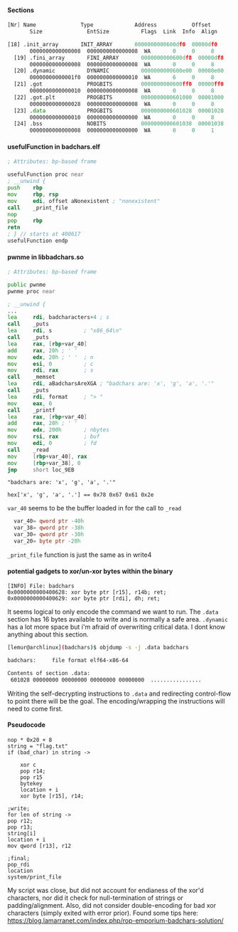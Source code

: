 #### Sections
```asm
[Nr] Name              Type             Address           Offset
       Size              EntSize          Flags  Link  Info  Align

[18] .init_array       INIT_ARRAY       0000000000600df0  00000df0
       0000000000000008  0000000000000008  WA       0     0     8
  [19] .fini_array       FINI_ARRAY       0000000000600df8  00000df8
       0000000000000008  0000000000000008  WA       0     0     8
  [20] .dynamic          DYNAMIC          0000000000600e00  00000e00
       00000000000001f0  0000000000000010  WA       6     0     8
  [21] .got              PROGBITS         0000000000600ff0  00000ff0
       0000000000000010  0000000000000008  WA       0     0     8
  [22] .got.plt          PROGBITS         0000000000601000  00001000
       0000000000000028  0000000000000008  WA       0     0     8
  [23] .data             PROGBITS         0000000000601028  00001028
       0000000000000010  0000000000000000  WA       0     0     8
  [24] .bss              NOBITS           0000000000601038  00001038
       0000000000000008  0000000000000000  WA       0     0     1
```

#### usefulFunction in badchars.elf
```asm
; Attributes: bp-based frame

usefulFunction proc near
; __unwind {
push    rbp
mov     rbp, rsp
mov     edi, offset aNonexistent ; "nonexistent"
call    _print_file
nop
pop     rbp
retn
; } // starts at 400617
usefulFunction endp
```

#### pwnme in libbadchars.so
```asm
; Attributes: bp-based frame

public pwnme
pwnme proc near

; __unwind {
...
lea     rdi, badcharacters+4 ; s
call    _puts
lea     rdi, s          ; "x86_64\n"
call    _puts
lea     rax, [rbp+var_40]
add     rax, 20h ; ' '
mov     edx, 20h ; ' '  ; n
mov     esi, 0          ; c
mov     rdi, rax        ; s
call    _memset
lea     rdi, aBadcharsAreXGA ; "badchars are: 'x', 'g', 'a', '.'"
call    _puts
lea     rdi, format     ; "> "
mov     eax, 0
call    _printf
lea     rax, [rbp+var_40]
add     rax, 20h ; ' '
mov     edx, 200h       ; nbytes
mov     rsi, rax        ; buf
mov     edi, 0          ; fd
call    _read
mov     [rbp+var_40], rax
mov     [rbp+var_38], 0
jmp     short loc_9EB
```
```
"badchars are: 'x', 'g', 'a', '.'"

hex['x', 'g', 'a', '.'] == 0x78 0x67 0x61 0x2e
```
`var_40` seems to be the buffer loaded in for the call to `_read`

```asm
  var_40= qword ptr -40h
  var_38= qword ptr -38h
  var_30= qword ptr -30h
  var_20= byte ptr -20h
```
`_print_file` function is just the same as in write4


#### potential gadgets to xor/un-xor bytes within the binary
```
[INFO] File: badchars
0x0000000000400628: xor byte ptr [r15], r14b; ret;
0x0000000000400629: xor byte ptr [rdi], dh; ret;
```

It seems logical to only encode the command we want to run. 
The `.data` section has 16 bytes available to write and is normally a safe area.
`.dynamic` has a lot more space but i'm afraid of overwriting critical data. I dont know anything about this section.

```sh
[lemur@archlinux](badchars)$ objdump -s -j .data badchars

badchars:     file format elf64-x86-64

Contents of section .data:
 601028 00000000 00000000 00000000 00000000  ................

```

Writing the self-decrypting instructions to `.data` and redirecting control-flow to point there will be the goal.
The encoding/wrapping the instructions will need to come first.

#### Pseudocode
```
nop * 0x20 + 8
string = "flag.txt" 
if (bad_char) in string ->

	xor c
	pop r14;
	pop r15
	bytekey
	location + i
	xor byte [r15], r14;

;write;
for len of string ->
pop r12;
pop r13;
string[i]
location + i
mov qword [r13], r12

;final;
pop_rdi
location
system/print_file
```

My script was close, but did not account for endianess of the xor'd characters, nor did it check for null-termination of strings or padding/alignment. 
Also, did not consider double-encoding for bad xor characters (simply exited with error prior). Found some tips here: 
https://blog.lamarranet.com/index.php/rop-emporium-badchars-solution/

